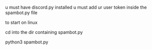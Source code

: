 u must have discord.py installed
u must add ur user token inside the spambot.py file

to start on linux 

cd into the dir containing spambot.py

python3 spambot.py
